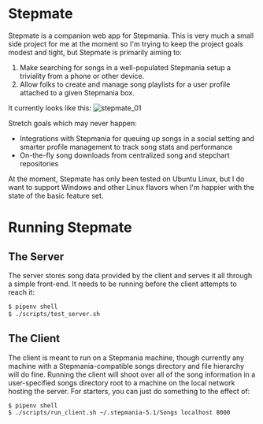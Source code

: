# Stepmate
Stepmate is a companion web app for Stepmania. This is very much a small side project for me at the moment so I'm trying to keep the project goals modest and tight, but Stepmate is primarily aiming to:
1) Make searching for songs in a well-populated Stepmania setup a triviality from a phone or other device.
2) Allow folks to create and manage song playlists for a user profile attached to a given Stepmania box.

It currently looks like this:
![stepmate_01](https://user-images.githubusercontent.com/4349167/147163270-73460c0e-130f-4a7a-aea9-787ccc9dbc2d.png)

Stretch goals which may never happen: 
- Integrations with Stepmania for queuing up songs in a social setting and smarter profile management to track song stats and performance
- On-the-fly song downloads from centralized song and stepchart repositories

At the moment, Stepmate has only been tested on Ubuntu Linux, but I do want to support Windows and other Linux flavors when I'm happier with the state of the basic feature set.

# Running Stepmate

## The Server
The server stores song data provided by the client and serves it all through a simple front-end. It needs to be running before the client attempts to reach it:

```sh
$ pipenv shell
$ ./scripts/test_server.sh
```

## The Client
The client is meant to run on a Stepmania machine, though currently any machine with a Stepmania-compatible songs directory and file hierarchy will do fine. Running the client will shoot over all of the song information in a user-specified songs directory root to a machine on the local network hosting the server. For starters, you can just do something to the effect of:

```sh
$ pipenv shell
$ ./scripts/run_client.sh ~/.stepmania-5.1/Songs localhost 8000
```
